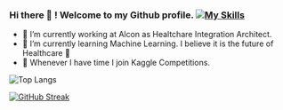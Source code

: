 ### Hi there 👋 ! Welcome to my Github profile.       [![My Skills](https://skillicons.dev/icons?i=linkedin)](https://www.linkedin.com/in/annaverbytska/)

- 🔭 I’m currently working at Alcon as Healtchare Integration Architect. 
- 🌱 I’m currently learning Machine Learning. I believe it is the future of Healthcare 🤔
- 👯 Whenever I have time I join Kaggle Competitions. 

![Top Langs](https://github-readme-stats.vercel.app/api/top-langs/?username=alfonrodrisimon&layout=compact)

[![GitHub Streak](http://github-readme-streak-stats.herokuapp.com?user=AnnaVerbytska&theme=gruvbox_duo&mode=weekly)](https://git.io/streak-stats)
